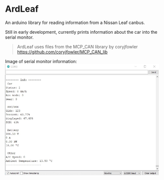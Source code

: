 # ArdLeaf
An arduino library for reading information from a Nissan Leaf canbus.

Still in early development, currently prints information about the car into the serial monitor.

> ArdLeaf uses files from the MCP_CAN library by coryjfowler https://github.com/coryjfowler/MCP_CAN_lib

Image of serial monitor information:
![Information in serial monitor](images/serial.jpg)
